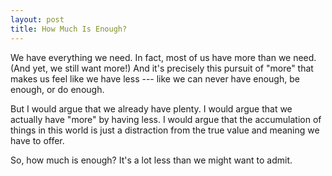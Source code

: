 ```yaml
---
layout: post
title: How Much Is Enough?
---
```


We have everything we need. In fact, most of us have more than we need. (And yet, we still want more!) And it's precisely this pursuit of "more" that makes us feel like we have less --- like we can never have enough, be enough, or do enough.

But I would argue that we already have plenty. I would argue that we actually have "more" by having less. I would argue that the accumulation of things in this world is just a distraction from the true value and meaning we have to offer.

So, how much is enough? It's a lot less than we might want to admit.